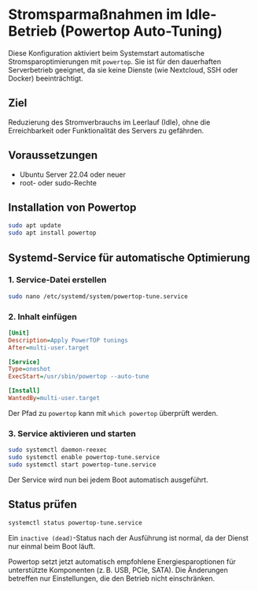 # Stromsparmaßnahmen im Idle-Betrieb (Powertop Auto-Tuning)

Diese Konfiguration aktiviert beim Systemstart automatische Stromsparoptimierungen mit `powertop`. Sie ist für den dauerhaften Serverbetrieb geeignet, da sie keine Dienste (wie Nextcloud, SSH oder Docker) beeinträchtigt.

## Ziel

Reduzierung des Stromverbrauchs im Leerlauf (Idle), ohne die Erreichbarkeit oder Funktionalität des Servers zu gefährden.

## Voraussetzungen

- Ubuntu Server 22.04 oder neuer
- root- oder sudo-Rechte

## Installation von Powertop

```bash
sudo apt update
sudo apt install powertop
````

## Systemd-Service für automatische Optimierung

### 1. Service-Datei erstellen

```bash
sudo nano /etc/systemd/system/powertop-tune.service
```

### 2. Inhalt einfügen

```ini
[Unit]
Description=Apply PowerTOP tunings
After=multi-user.target

[Service]
Type=oneshot
ExecStart=/usr/sbin/powertop --auto-tune

[Install]
WantedBy=multi-user.target
```

Der Pfad zu `powertop` kann mit `which powertop` überprüft werden.

### 3. Service aktivieren und starten

```bash
sudo systemctl daemon-reexec
sudo systemctl enable powertop-tune.service
sudo systemctl start powertop-tune.service
```

Der Service wird nun bei jedem Boot automatisch ausgeführt.

## Status prüfen

```bash
systemctl status powertop-tune.service
```

Ein `inactive (dead)`-Status nach der Ausführung ist normal, da der Dienst nur einmal beim Boot läuft.

Powertop setzt jetzt automatisch empfohlene Energiesparoptionen für unterstützte Komponenten (z. B. USB, PCIe, SATA). Die Änderungen betreffen nur Einstellungen, die den Betrieb nicht einschränken.
